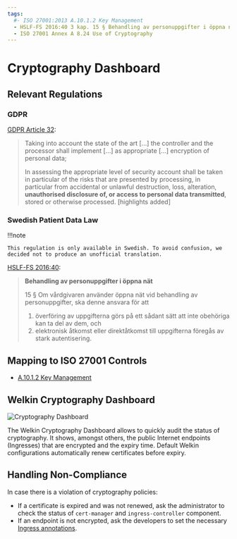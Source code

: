 ```yaml
---
tags:
  #- ISO 27001:2013 A.10.1.2 Key Management
  - HSLF-FS 2016:40 3 kap. 15 § Behandling av personuppgifter i öppna nät
  - ISO 27001 Annex A 8.24 Use of Cryptography
---
```


# Cryptography Dashboard

## Relevant Regulations

### GDPR

[GDPR Article 32](https://gdpr.fan/a32):

> Taking into account the state of the art [...] the controller and the processor shall implement [...] as appropriate [...] encryption of personal data;
>
> In assessing the appropriate level of security account shall be taken in particular of the risks that are presented by processing, in particular from accidental or unlawful destruction, loss, alteration, **unauthorised disclosure of, or access to personal data transmitted**, stored or otherwise processed. [highlights added]

### Swedish Patient Data Law

!!!note

    This regulation is only available in Swedish. To avoid confusion, we decided not to produce an unofficial translation.

[HSLF-FS 2016:40](https://www.socialstyrelsen.se/globalassets/sharepoint-dokument/artikelkatalog/foreskrifter-och-allmanna-rad/2016-4-44.pdf):

<!-- vale off -->
> **Behandling av personuppgifter i öppna nät**
>
> 15 § Om vårdgivaren använder öppna nät vid behandling av personuppgifter, ska denne ansvara för att
>
> 1. överföring av uppgifterna görs på ett sådant sätt att inte obehöriga kan ta del av dem, och
> 1. elektronisk åtkomst eller direktåtkomst till uppgifterna föregås av stark autentisering.
<!-- vale on -->

## Mapping to ISO 27001 Controls

- [A.10.1.2 Key Management](https://www.isms.online/iso-27001/annex-a-10-cryptography/)

## Welkin Cryptography Dashboard

![Cryptography Dashboard](img/cryptography.png)

The Welkin Cryptography Dashboard allows to quickly audit the status of cryptography. It shows, amongst others, the public Internet endpoints (Ingresses) that are encrypted and the expiry time. Default Welkin configurations automatically renew certificates before expiry.

## Handling Non-Compliance

In case there is a violation of cryptography policies:

- If a certificate is expired and was not renewed, ask the administrator to check the status of `cert-manager` and `ingress-controller` component.
- If an endpoint is not encrypted, ask the developers to set the necessary [Ingress annotations](https://cert-manager.io/docs/usage/ingress/).
